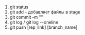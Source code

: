 1. git status
2. git add - добавляет файлы в stage
3. git commit -m ""
4. git log / git log --oneline
5. git push [rep_link] [branch_name]